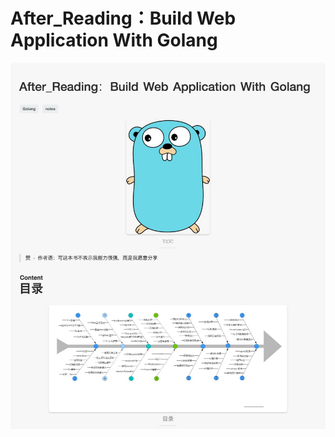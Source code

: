 # After_Reading：Build Web Application With Golang

![目录篇](https://github.com/Yangchengfeng/HepburnBook/blob/master/Pic/Go/01.png)

